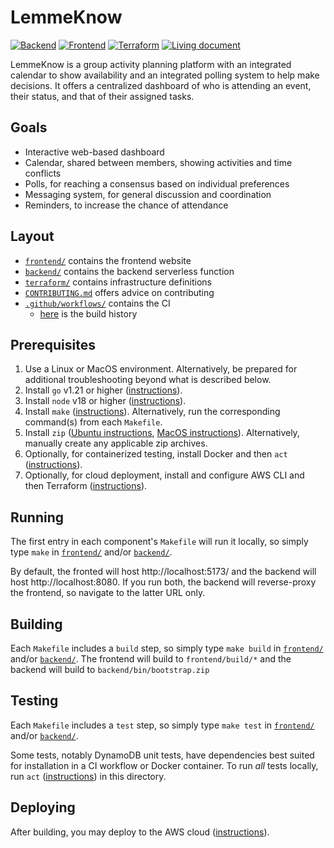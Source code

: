 # LemmeKnow
[![Backend](https://github.com/cse403-lemmeknow/lemmeknow/actions/workflows/backend.yml/badge.svg)](https://github.com/cse403-lemmeknow/lemmeknow/actions/workflows/backend.yml)
[![Frontend](https://github.com/cse403-lemmeknow/lemmeknow/actions/workflows/frontend.yml/badge.svg)](https://github.com/cse403-lemmeknow/lemmeknow/actions/workflows/frontend.yml)
[![Terraform](https://github.com/cse403-lemmeknow/lemmeknow/actions/workflows/terraform.yml/badge.svg)](https://github.com/cse403-lemmeknow/lemmeknow/actions/workflows/terraform.yml)
[![Living document](https://img.shields.io/badge/Google_Docs-Living_document-green)](https://docs.google.com/document/d/1d1Dfsa-rxboUDKKB_DPqz7EQ5tSm0tDeaKtedVD5LeU/edit?usp=sharing)

LemmeKnow is a group activity planning platform with an integrated calendar to show availability and an integrated polling system to help make decisions. It offers a centralized dashboard of who is attending an event, their status, and that of their assigned tasks.

## Goals
- Interactive web-based dashboard
- Calendar, shared between members, showing activities and time conflicts
- Polls, for reaching a consensus based on individual preferences
- Messaging system, for general discussion and coordination
- Reminders, to increase the chance of attendance

## Layout

- [`frontend/`](./frontend/) contains the frontend website
- [`backend/`](./backend/) contains the backend serverless function 
- [`terraform/`](./terraform/) contains infrastructure definitions
- [`CONTRIBUTING.md`](./CONTRIBUTING.md) offers advice on contributing
- [`.github/workflows/`](./.github/workflows/) contains the CI
  - [here](https://github.com/cse403-lemmeknow/lemmeknow/actions) is the build history

## Prerequisites

1. Use a Linux or MacOS environment. Alternatively, be prepared for additional troubleshooting beyond what is described below.
2. Install `go` v1.21 or higher ([instructions](https://go.dev/doc/install)).
3. Install `node` v18 or higher ([instructions](https://nodejs.org/en/learn/getting-started/how-to-install-nodejs)).
4. Install `make` ([instructions](https://www.gnu.org/software/make/)). Alternatively, run the corresponding command(s) from each `Makefile`.
5. Install `zip` ([Ubuntu instructions](https://www.mysoftkey.com/linux/how-to-do-zip-and-unzip-file-in-ubuntu-linux/), [MacOS instructions](https://formulae.brew.sh/formula/zip)). Alternatively, manually create any applicable zip archives.
6. Optionally, for containerized testing, install Docker and then `act` ([instructions](https://nektosact.com/installation/index.html)).
7. Optionally, for cloud deployment, install and configure AWS CLI and then Terraform ([instructions](./terraform/README.md#prerequisites)).

## Running

The first entry in each component's `Makefile` will run it locally, so simply type `make` in [`frontend/`](./frontend/) and/or [`backend/`](./backend/).

By default, the fronted will host http://localhost:5173/ and the backend will host http://localhost:8080. If you run both, the backend will reverse-proxy the frontend, so navigate to the latter URL only.

## Building

Each `Makefile` includes a `build` step, so simply type `make build` in [`frontend/`](`frontend/`) and/or [`backend/`](./backend/). The frontend will build to `frontend/build/*` and the backend will build to `backend/bin/bootstrap.zip`

## Testing

Each `Makefile` includes a `test` step, so simply type `make test` in [`frontend/`](`frontend/`) and/or [`backend/`](./backend/).

Some tests, notably DynamoDB unit tests, have dependencies best suited for installation in a CI workflow or Docker container. To run *all* tests locally, run `act` ([instructions](#prerequisites)) in this directory.

## Deploying

After building, you may deploy to the AWS cloud ([instructions](./terraform/README.md#provisioning-infrastructure)).